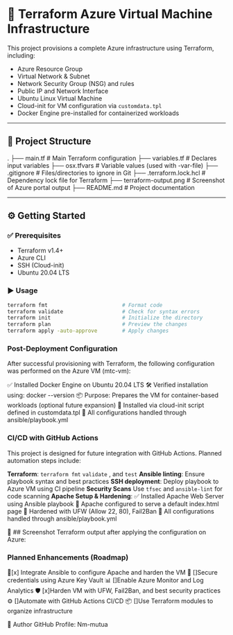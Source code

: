 # 🚀 Terraform Azure Virtual Machine Infrastructure

This project provisions a complete Azure infrastructure using Terraform, including:

- Azure Resource Group  
- Virtual Network & Subnet  
- Network Security Group (NSG) and rules  
- Public IP and Network Interface  
- Ubuntu Linux Virtual Machine  
- Cloud-init for VM configuration via `customdata.tpl`  
- Docker Engine pre-installed for containerized workloads  

---

## 📁 Project Structure

.
├── main.tf # Main Terraform configuration
├── variables.tf # Declares input variables
├── osx.tfvars # Variable values (used with -var-file)
├── .gitignore # Files/directories to ignore in Git
├── .terraform.lock.hcl # Dependency lock file for Terraform
├── terraform-output.png # Screenshot of Azure portal output
├── README.md # Project documentation


---

## ⚙️ Getting Started

### ✅ Prerequisites

- Terraform v1.4+
- Azure CLI
- SSH (Cloud-init)
- Ubuntu 20.04 LTS

### ▶️ Usage

```bash
terraform fmt                        # Format code
terraform validate                   # Check for syntax errors
terraform init                       # Initialize the directory
terraform plan                       # Preview the changes
terraform apply -auto-approve        # Apply changes
```

### Post-Deployment Configuration

After successful provisioning with Terraform, the following configuration was performed on the Azure VM (mtc-vm):

✅ Installed Docker Engine on Ubuntu 20.04 LTS
🛠️ Verified installation using: docker --version
📦 Purpose: Prepares the VM for container-based workloads (optional future expansion)
📜 Installed via cloud-init script defined in customdata.tpl
📂 All configurations handled through ansible/playbook.yml

### CI/CD with GitHub Actions

This project is designed for future integration with GitHub Actions. Planned automation steps include:

**Terraform**: `terraform fmt` `validate` , and `test`
**Ansible linting**: Ensure playbook syntax and best practices
**SSH deployment**: Deploy playbook to Azure VM using CI pipeline
**Security Scans** Use `tfsec` and `ansible-lint` for code scanning
**Apache Setup & Hardening**:
  ✅ Installed Apache Web Server using Ansible playbook
  📄 Apache configured to serve a default index.html page
  🔐 Hardened with UFW (Allow 22, 80), Fail2Ban
  📂 All configurations handled through ansible/playbook.yml

📸 ## Screenshot
Terraform output after applying the configuration on Azure:

### Planned Enhancements (Roadmap)

 🔧[x] Integrate Ansible to configure Apache and harden the VM
 🔐 []Secure credentials using Azure Key Vault
 📊 []Enable Azure Monitor and Log Analytics
 🛡️ [x]Harden VM with UFW, Fail2Ban, and best security practices
 ⚙️ []Automate with GitHub Actions CI/CD
 📦 []Use Terraform modules to organize infrastructure

 👤 Author
GitHub Profile: Nm-mutua
